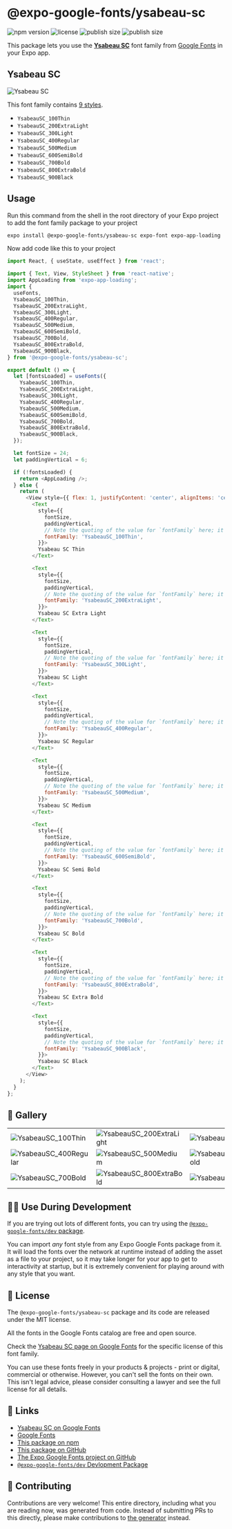 # @expo-google-fonts/ysabeau-sc

![npm version](https://flat.badgen.net/npm/v/@expo-google-fonts/ysabeau-sc)
![license](https://flat.badgen.net/github/license/expo/google-fonts)
![publish size](https://flat.badgen.net/packagephobia/install/@expo-google-fonts/ysabeau-sc)
![publish size](https://flat.badgen.net/packagephobia/publish/@expo-google-fonts/ysabeau-sc)

This package lets you use the [**Ysabeau SC**](https://fonts.google.com/specimen/Ysabeau+SC) font family from [Google Fonts](https://fonts.google.com/) in your Expo app.

## Ysabeau SC

![Ysabeau SC](./font-family.png)

This font family contains [9 styles](#-gallery).

- `YsabeauSC_100Thin`
- `YsabeauSC_200ExtraLight`
- `YsabeauSC_300Light`
- `YsabeauSC_400Regular`
- `YsabeauSC_500Medium`
- `YsabeauSC_600SemiBold`
- `YsabeauSC_700Bold`
- `YsabeauSC_800ExtraBold`
- `YsabeauSC_900Black`

## Usage

Run this command from the shell in the root directory of your Expo project to add the font family package to your project
```sh
expo install @expo-google-fonts/ysabeau-sc expo-font expo-app-loading
```

Now add code like this to your project
```js
import React, { useState, useEffect } from 'react';

import { Text, View, StyleSheet } from 'react-native';
import AppLoading from 'expo-app-loading';
import {
  useFonts,
  YsabeauSC_100Thin,
  YsabeauSC_200ExtraLight,
  YsabeauSC_300Light,
  YsabeauSC_400Regular,
  YsabeauSC_500Medium,
  YsabeauSC_600SemiBold,
  YsabeauSC_700Bold,
  YsabeauSC_800ExtraBold,
  YsabeauSC_900Black,
} from '@expo-google-fonts/ysabeau-sc';

export default () => {
  let [fontsLoaded] = useFonts({
    YsabeauSC_100Thin,
    YsabeauSC_200ExtraLight,
    YsabeauSC_300Light,
    YsabeauSC_400Regular,
    YsabeauSC_500Medium,
    YsabeauSC_600SemiBold,
    YsabeauSC_700Bold,
    YsabeauSC_800ExtraBold,
    YsabeauSC_900Black,
  });

  let fontSize = 24;
  let paddingVertical = 6;

  if (!fontsLoaded) {
    return <AppLoading />;
  } else {
    return (
      <View style={{ flex: 1, justifyContent: 'center', alignItems: 'center' }}>
        <Text
          style={{
            fontSize,
            paddingVertical,
            // Note the quoting of the value for `fontFamily` here; it expects a string!
            fontFamily: 'YsabeauSC_100Thin',
          }}>
          Ysabeau SC Thin
        </Text>

        <Text
          style={{
            fontSize,
            paddingVertical,
            // Note the quoting of the value for `fontFamily` here; it expects a string!
            fontFamily: 'YsabeauSC_200ExtraLight',
          }}>
          Ysabeau SC Extra Light
        </Text>

        <Text
          style={{
            fontSize,
            paddingVertical,
            // Note the quoting of the value for `fontFamily` here; it expects a string!
            fontFamily: 'YsabeauSC_300Light',
          }}>
          Ysabeau SC Light
        </Text>

        <Text
          style={{
            fontSize,
            paddingVertical,
            // Note the quoting of the value for `fontFamily` here; it expects a string!
            fontFamily: 'YsabeauSC_400Regular',
          }}>
          Ysabeau SC Regular
        </Text>

        <Text
          style={{
            fontSize,
            paddingVertical,
            // Note the quoting of the value for `fontFamily` here; it expects a string!
            fontFamily: 'YsabeauSC_500Medium',
          }}>
          Ysabeau SC Medium
        </Text>

        <Text
          style={{
            fontSize,
            paddingVertical,
            // Note the quoting of the value for `fontFamily` here; it expects a string!
            fontFamily: 'YsabeauSC_600SemiBold',
          }}>
          Ysabeau SC Semi Bold
        </Text>

        <Text
          style={{
            fontSize,
            paddingVertical,
            // Note the quoting of the value for `fontFamily` here; it expects a string!
            fontFamily: 'YsabeauSC_700Bold',
          }}>
          Ysabeau SC Bold
        </Text>

        <Text
          style={{
            fontSize,
            paddingVertical,
            // Note the quoting of the value for `fontFamily` here; it expects a string!
            fontFamily: 'YsabeauSC_800ExtraBold',
          }}>
          Ysabeau SC Extra Bold
        </Text>

        <Text
          style={{
            fontSize,
            paddingVertical,
            // Note the quoting of the value for `fontFamily` here; it expects a string!
            fontFamily: 'YsabeauSC_900Black',
          }}>
          Ysabeau SC Black
        </Text>
      </View>
    );
  }
};

```

## 🔡 Gallery


||||
|-|-|-|
|![YsabeauSC_100Thin](./YsabeauSC_100Thin.ttf.png)|![YsabeauSC_200ExtraLight](./YsabeauSC_200ExtraLight.ttf.png)|![YsabeauSC_300Light](./YsabeauSC_300Light.ttf.png)||
|![YsabeauSC_400Regular](./YsabeauSC_400Regular.ttf.png)|![YsabeauSC_500Medium](./YsabeauSC_500Medium.ttf.png)|![YsabeauSC_600SemiBold](./YsabeauSC_600SemiBold.ttf.png)||
|![YsabeauSC_700Bold](./YsabeauSC_700Bold.ttf.png)|![YsabeauSC_800ExtraBold](./YsabeauSC_800ExtraBold.ttf.png)|![YsabeauSC_900Black](./YsabeauSC_900Black.ttf.png)||


## 👩‍💻 Use During Development

If you are trying out lots of different fonts, you can try using the [`@expo-google-fonts/dev` package](https://github.com/expo/google-fonts/tree/master/font-packages/dev#readme).

You can import *any* font style from any Expo Google Fonts package from it. It will load the fonts
over the network at runtime instead of adding the asset as a file to your project, so it may take longer
for your app to get to interactivity at startup, but it is extremely convenient
for playing around with any style that you want.

## 📖 License

The `@expo-google-fonts/ysabeau-sc` package and its code are released under the MIT license.

All the fonts in the Google Fonts catalog are free and open source.

Check the [Ysabeau SC page on Google Fonts](https://fonts.google.com/specimen/Ysabeau+SC) for the specific license of this font family.

You can use these fonts freely in your products & projects - print or digital, commercial or otherwise. However, you can't sell the fonts on their own. This isn't legal advice, please consider consulting a lawyer and see the full license for all details.

## 🔗 Links

- [Ysabeau SC on Google Fonts](https://fonts.google.com/specimen/Ysabeau+SC)
- [Google Fonts](https://fonts.google.com/)
- [This package on npm](https://www.npmjs.com/package/@expo-google-fonts/ysabeau-sc)
- [This package on GitHub](https://github.com/expo/google-fonts/tree/master/font-packages/ysabeau-sc)
- [The Expo Google Fonts project on GitHub](https://github.com/expo/google-fonts)
- [`@expo-google-fonts/dev` Devlopment Package](https://github.com/expo/google-fonts/tree/master/font-packages/dev)

## 🤝 Contributing

Contributions are very welcome! This entire directory, including what you are reading now, was generated from code. Instead of submitting PRs to this directly, please make contributions to [the generator](https://github.com/expo/google-fonts/tree/master/packages/generator) instead.
